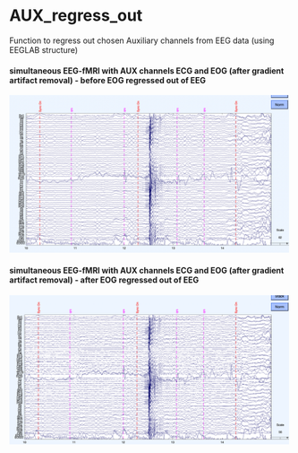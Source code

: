 # AUX_regress_out
Function to regress out chosen Auxiliary channels from EEG data (using EEGLAB structure)


<h4> simultaneous EEG-fMRI with AUX channels ECG and EOG (after gradient artifact removal) - before EOG regressed out of EEG </h4>
  <img src="EEG_data_before_EOG_regressed_out.png" width="500"/> 
<h4> simultaneous EEG-fMRI with AUX channels ECG and EOG (after gradient artifact removal) - after EOG regressed out of EEG </h4>
 <img src="EEG_data_after_EOG_regressed_out.png" width="500"/> 
